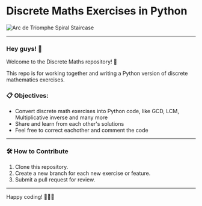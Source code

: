 # Discrete Maths Exercises in Python

![Arc de Triomphe Spiral Staircase](https://upload.wikimedia.org/wikipedia/commons/5/53/Beaucoup_de_marches_%C3%A0_faire..._-_panoramio.jpg)

---

### Hey guys! 👋

Welcome to the Discrete Maths repository! 🎉

This repo is for working together and writing a Python version of discrete mathematics exercises.

### 📋 Objectives:
- Convert discrete math exercises into Python code, like GCD, LCM, Multiplicative inverse and many more
- Share and learn from each other's solutions
- Feel free to correct eachother and comment the code

---

### 🛠 How to Contribute
1. Clone this repository.
2. Create a new branch for each new exercise or feature.
3. Submit a pull request for review.

---

Happy coding! 🐉🐉🐉
